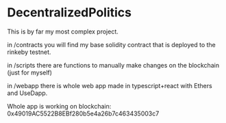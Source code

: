 # DecentralizedPolitics

This is by far my most complex project.

in /contracts you will find my base solidity contract that is deployed to the rinkeby testnet.

in /scripts there are functions to manually make changes on the blockchain (just for myself)

in /webapp there is whole web app made in typescript+react with Ethers and UseDapp.

Whole app is working on blockchain: 0x49019AC5522B8EBf280b5e4a26b7c463435003c7
